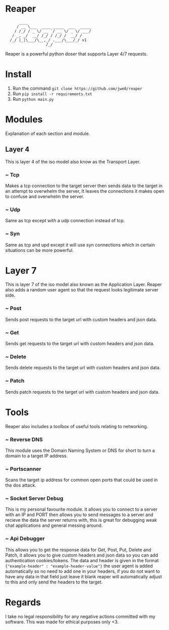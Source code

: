 # Reaper

```
      ____
     / __ \___  ____ _____  ___  _____
    / /_/ / _ \/ __ `/ __ \/ _ \/ ___/
   / _, _/  __/ /_/ / /_/ /  __/ /
  /_/ |_|\___/\__,_/ .___/\___/_/ v1
                  /_/                                   
```

Reaper is a powerful python doser that supports Layer 4/7 requests.

# Install
1. Run the command `git clone https://github.com/jwe0/reaper`
2. Run `pip install -r requirements.txt`
3. Run `python main.py`

# Modules
Explanation of each section and module.
## Layer 4
This is layer 4 of the iso model also know as the Transport Layer.
### ~ Tcp
Makes a tcp connection to the target server then sends data to the target in an attempt to overwhelm the server, It leaves the connections it makes open to confuse and overwhelm the server.
### ~ Udp
Same as tcp except with a udp connection instead of tcp.
### ~ Syn
Same as tcp and upd except it will use syn connections which in certain situations can be more powerful.

# Layer 7
This is layer 7 of the iso model also known as the Application Layer. Reaper also adds a random user agent so that the request looks legitimate server side.
### ~ Post
Sends post requests to the target url with custom headers and json data.

### ~ Get
Sends get requests to the target url with custom headers and json data.

### ~ Delete
Sends delete requests to the target url with custom headers and json data.

### ~ Patch
Sends patch requests to the target url with custom headers and json data.


# Tools
Reaper also includes a toolbox of useful tools relating to networking.
### ~ Reverse DNS
This module uses the Domain Naming System or DNS for short to turn a domain to a target IP address.
### ~ Portscanner
Scans the target ip address for common open ports that could be used in the dos attack.
### ~ Socket Server Debug
This is my personal favourite module. It allows you to connect to a server with an IP and PORT then allows you to send messages to a server and recieve the data the server returns with, this is great for debugging weak chat applications and general messing around.
### ~ Api Debugger
This allows you to get the response data for Get, Post, Put, Delete and Patch, it allows you to give custom headers and json data so you can add authentication cookies/tokens. The data and header is given in the format `{"example-header" : "example-header-value"}` the user agent is added automatically so no need to add one in your headers, if you do not want to have any data in that field just leave it blank reaper will automatically adjust to this and only send the headers to the target.


# Regards
I take no legal responsibility for any negative actions committed with my software. This was made for ethical purposes only <3.
